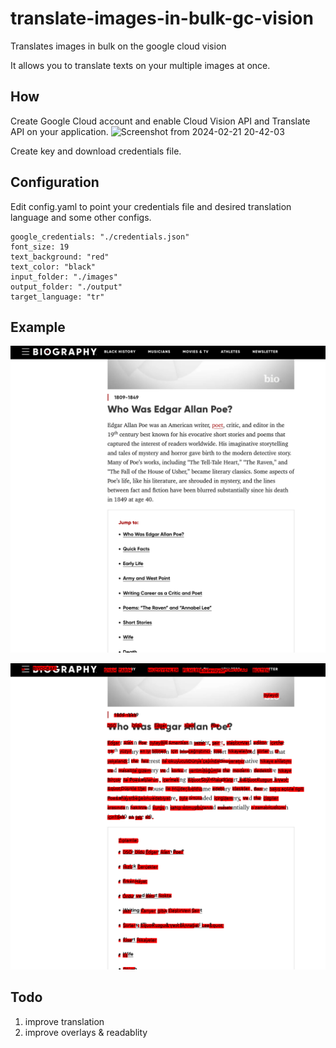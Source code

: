 # translate-images-in-bulk-gc-vision
Translates images in bulk on the google cloud vision

It allows you to translate texts on your multiple images at once.

## How
Create Google Cloud account and enable Cloud Vision API and Translate API on your application.
![Screenshot from 2024-02-21 20-42-03](https://github.com/cankurttekin/translate-images-in-bulk-gc-vision/assets/29798399/88922d65-def3-4f88-b0b0-562aa1e0d5f3)

Create key and download credentials file.

## Configuration
Edit config.yaml to point your credentials file and desired translation language and some other configs.
```
google_credentials: "./credentials.json"
font_size: 19
text_background: "red"
text_color: "black"
input_folder: "./images"
output_folder: "./output"
target_language: "tr"
```
## Example 
![image](https://github.com/cankurttekin/translate-images-in-bulk-gc-vision/blob/main/images/Screenshot%20from%202024-02-21%2018-58-39.png)

![image](https://github.com/cankurttekin/translate-images-in-bulk-gc-vision/blob/main/output/Screenshot%20from%202024-02-21%2018-58-39.png)

## Todo
1. improve translation 
2.  improve overlays & readablity
